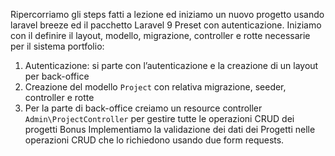Ripercorriamo gli steps fatti a lezione ed iniziamo un nuovo progetto usando laravel breeze ed il pacchetto Laravel 9 Preset con autenticazione.
Iniziamo con il definire il layout, modello, migrazione, controller e rotte necessarie per il sistema portfolio:
1. Autenticazione: si parte con l’autenticazione e la creazione di un layout per back-office
2. Creazione del modello `Project` con relativa migrazione, seeder, controller e rotte
3. Per la parte di back-office creiamo un resource controller `Admin\ProjectController` per gestire tutte le operazioni CRUD dei progetti
Bonus
Implementiamo la validazione dei dati dei Progetti nelle operazioni CRUD che lo richiedono usando due form requests.
